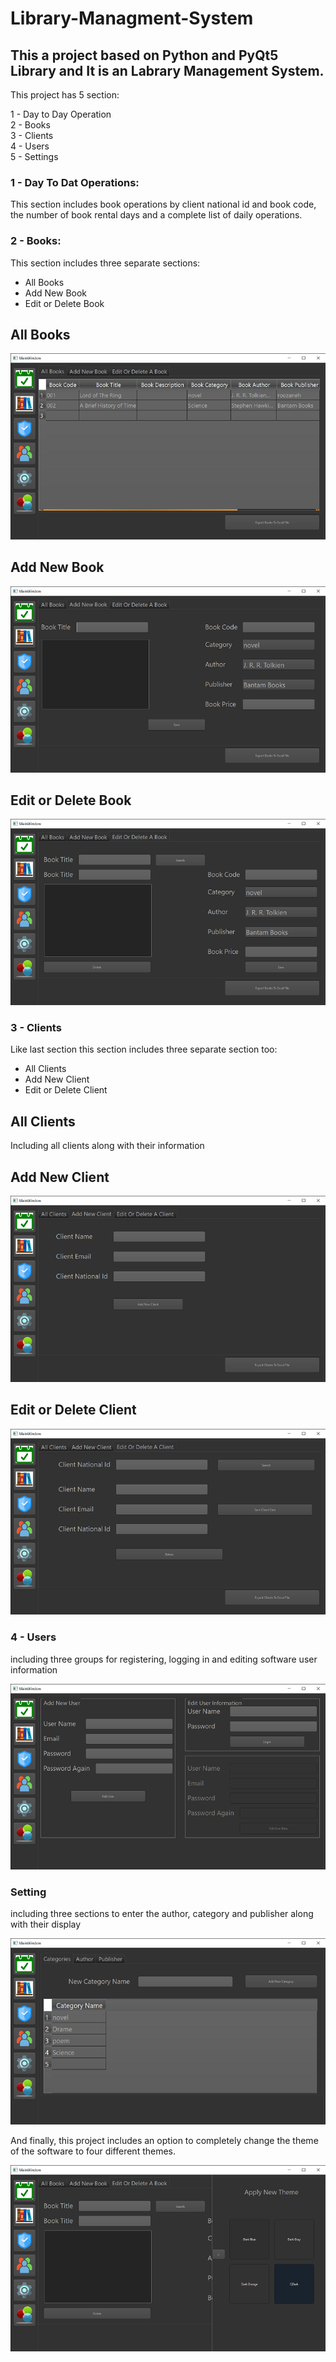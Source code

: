 # Library-Managment-System

## This a project based on Python and PyQt5 Library and It is an Labrary Management System.  
This project has 5 section:    

1 - Day to Day Operation  
2 - Books  
3 - Clients  
4 - Users  
5 - Settings  

### 1 - Day To Dat Operations:  

This section includes book operations by client national id and book code, the number of book rental days and a complete list of daily operations.  

### 2 - Books:  

This section includes three separate sections:  

- All Books  
- Add New Book  
- Edit or Delete Book  

## All Books  
![This is an image](https://github.com/radiarkazemi/Library-Managment-System/blob/master/images/MainWindow%209_2_2022%206_09_52%20PM.png)  

## Add New Book  

![This is an image](https://github.com/radiarkazemi/Library-Managment-System/blob/master/images/MainWindow%209_2_2022%206_10_20%20PM.png)  

## Edit or Delete Book  

![This is an image](https://github.com/radiarkazemi/Library-Managment-System/blob/master/images/MainWindow%209_2_2022%206_10_30%20PM.png)  

### 3 - Clients  

Like last section this section includes three separate section too:  

- All Clients  
- Add New Client  
- Edit or Delete Client  

## All Clients  

Including all clients along with their information  

## Add New Client  
![This is an image](https://github.com/radiarkazemi/Library-Managment-System/blob/master/images/MainWindow%209_2_2022%206_10_40%20PM.png)  

## Edit or Delete Client  
![This is an image](https://github.com/radiarkazemi/Library-Managment-System/blob/master/images/MainWindow%209_2_2022%206_10_47%20PM.png)  

### 4 - Users  

including three groups for registering, logging in and editing software user information  

![This is an image](https://github.com/radiarkazemi/Library-Managment-System/blob/master/images/MainWindow%209_2_2022%206_11_00%20PM.png)  

### Setting  

including three sections to enter the author, category and publisher along with their display  

![This is an image](https://github.com/radiarkazemi/Library-Managment-System/blob/master/images/MainWindow%209_2_2022%206_11_39%20PM.png)  

And finally, this project includes an option to completely change the theme of the software to four different themes.  

![This is an image](https://github.com/radiarkazemi/Library-Managment-System/blob/master/images/MainWindow%209_2_2022%206_12_05%20PM.png)
